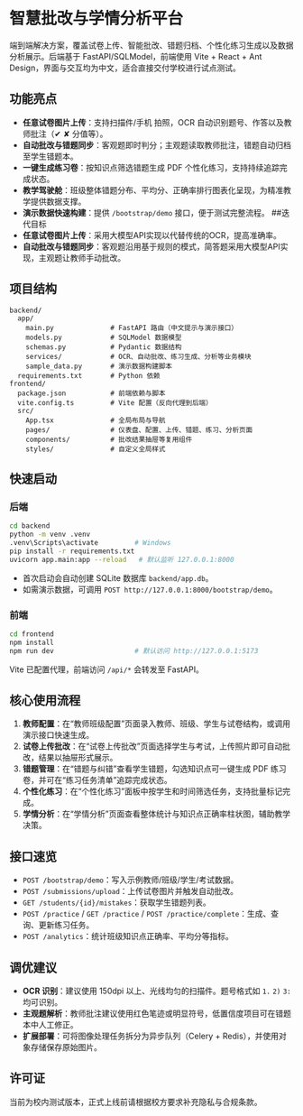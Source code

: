 ﻿# 智慧批改与学情分析平台

端到端解决方案，覆盖试卷上传、智能批改、错题归档、个性化练习生成以及数据分析展示。后端基于 FastAPI/SQLModel，前端使用 Vite + React + Ant Design，界面与交互均为中文，适合直接交付学校进行试点测试。

## 功能亮点
- **任意试卷图片上传**：支持扫描件/手机 拍照，OCR 自动识别题号、作答以及教师批注（✔ ✘ 分值等）。
- **自动批改与错题同步**：客观题即时判分；主观题读取教师批注，错题自动归档至学生错题本。
- **一键生成练习卷**：按知识点筛选错题生成 PDF 个性化练习，支持持续追踪完成状态。
- **教学驾驶舱**：班级整体错题分布、平均分、正确率排行图表化呈现，为精准教学提供数据支撑。
- **演示数据快速构建**：提供 `/bootstrap/demo` 接口，便于测试完整流程。
##迭代目标
-  **任意试卷图片上传**：采用大模型API实现以代替传统的OCR，提高准确率。
- **自动批改与错题同步**：客观题沿用基于规则的模式，简答题采用大模型API实现，主观题让教师手动批改。



## 项目结构
```
backend/
  app/
    main.py              # FastAPI 路由（中文提示与演示接口）
    models.py            # SQLModel 数据模型
    schemas.py           # Pydantic 数据结构
    services/            # OCR、自动批改、练习生成、分析等业务模块
    sample_data.py       # 演示数据构建脚本
  requirements.txt       # Python 依赖
frontend/
  package.json           # 前端依赖与脚本
  vite.config.ts         # Vite 配置（反向代理到后端）
  src/
    App.tsx              # 全局布局与导航
    pages/               # 仪表盘、配置、上传、错题、练习、分析页面
    components/          # 批改结果抽屉等复用组件
    styles/              # 自定义全局样式
```

## 快速启动
### 后端
```bash
cd backend
python -m venv .venv
.venv\Scripts\activate         # Windows
pip install -r requirements.txt
uvicorn app.main:app --reload   # 默认监听 127.0.0.1:8000
```

- 首次启动会自动创建 SQLite 数据库 `backend/app.db`。
- 如需演示数据，可调用 `POST http://127.0.0.1:8000/bootstrap/demo`。

### 前端
```bash
cd frontend
npm install
npm run dev                    # 默认访问 http://127.0.0.1:5173
```
Vite 已配置代理，前端访问 `/api/*` 会转发至 FastAPI。

## 核心使用流程
1. **教师配置**：在“教师班级配置”页面录入教师、班级、学生与试卷结构，或调用演示接口快速生成。
2. **试卷上传批改**：在“试卷上传批改”页面选择学生与考试，上传照片即可自动批改，结果以抽屉形式展示。
3. **错题管理**：在“错题与纠错”查看学生错题，勾选知识点可一键生成 PDF 练习卷，并可在“练习任务清单”追踪完成状态。
4. **个性化练习**：在“个性化练习”面板中按学生和时间筛选任务，支持批量标记完成。
5. **学情分析**：在“学情分析”页面查看整体统计与知识点正确率柱状图，辅助教学决策。

## 接口速览
- `POST /bootstrap/demo`：写入示例教师/班级/学生/考试数据。
- `POST /submissions/upload`：上传试卷图片并触发自动批改。
- `GET /students/{id}/mistakes`：获取学生错题列表。
- `POST /practice` / `GET /practice` / `POST /practice/complete`：生成、查询、更新练习任务。
- `POST /analytics`：统计班级知识点正确率、平均分等指标。

## 调优建议
- **OCR 识别**：建议使用 150dpi 以上、光线均匀的扫描件。题号格式如 `1.` `2)` `3:` 均可识别。
- **主观题解析**：教师批注建议使用红色笔迹或明显符号，低置信度项目可在错题本中人工修正。
- **扩展部署**：可将图像处理任务拆分为异步队列（Celery + Redis），并使用对象存储保存原始图片。

## 许可证
当前为校内测试版本，正式上线前请根据校方要求补充隐私与合规条款。

